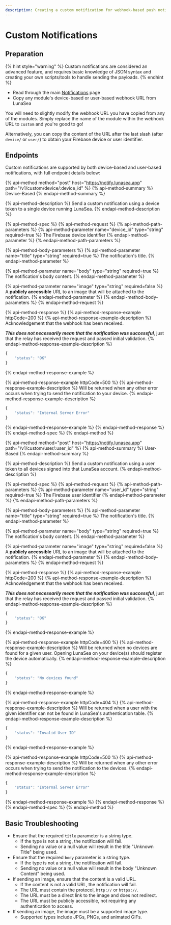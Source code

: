 ```yaml
---
description: Creating a custom notification for webhook-based push notifications
---
```


# Custom Notifications

## Preparation

{% hint style="warning" %}
Custom notifications are considered an advanced feature, and requires basic knowledge of JSON syntax and creating your own scripts/tools to handle sending the payloads.
{% endhint %}

* Read through the main [Notifications](./) page
* Copy any module's device-based or user-based webhook URL from LunaSea

You will need to slightly modify the webhook URL you have copied from any of the modules. Simply replace the name of the module within the webhook URL to `custom` and you're good to go!

Alternatively, you can copy the content of the URL after the last slash \(after `device/` or `user/`\) to obtain your Firebase device or user identifier.

## Endpoints

Custom notifications are supported by both device-based and user-based notifications, with full endpoint details below:

{% api-method method="post" host="https://notify.lunasea.app" path="/v1/custom/device/:device\_id" %}
{% api-method-summary %}
Device-Based
{% endapi-method-summary %}

{% api-method-description %}
Send a custom notification using a device token to a single device running LunaSea.
{% endapi-method-description %}

{% api-method-spec %}
{% api-method-request %}
{% api-method-path-parameters %}
{% api-method-parameter name="device\_id" type="string" required=true %}
The Firebase device identifier
{% endapi-method-parameter %}
{% endapi-method-path-parameters %}

{% api-method-body-parameters %}
{% api-method-parameter name="title" type="string" required=true %}
The notification's title.
{% endapi-method-parameter %}

{% api-method-parameter name="body" type="string" required=true %}
The notification's body content.
{% endapi-method-parameter %}

{% api-method-parameter name="image" type="string" required=false %}
A **publicly accessible** URL to an image that will be attached to the notification.
{% endapi-method-parameter %}
{% endapi-method-body-parameters %}
{% endapi-method-request %}

{% api-method-response %}
{% api-method-response-example httpCode=200 %}
{% api-method-response-example-description %}
Acknowledgement that the webhook has been received.  
  
_**This does not necessarily mean that the notification was successful**_, just that the relay has received the request and passed initial validation.
{% endapi-method-response-example-description %}

```javascript
{
    "status": "OK"
}
```
{% endapi-method-response-example %}

{% api-method-response-example httpCode=500 %}
{% api-method-response-example-description %}
Will be returned when any other error occurs when trying to send the notification to your device.
{% endapi-method-response-example-description %}

```javascript
{
    "status": "Internal Server Error"
}
```
{% endapi-method-response-example %}
{% endapi-method-response %}
{% endapi-method-spec %}
{% endapi-method %}



{% api-method method="post" host="https://notify.lunasea.app" path="/v1/custom/user/:user\_id" %}
{% api-method-summary %}
User-Based
{% endapi-method-summary %}

{% api-method-description %}
Send a custom notification using a user token to all devices signed into that LunaSea account.
{% endapi-method-description %}

{% api-method-spec %}
{% api-method-request %}
{% api-method-path-parameters %}
{% api-method-parameter name="user\_id" type="string" required=true %}
The Firebase user identifier
{% endapi-method-parameter %}
{% endapi-method-path-parameters %}

{% api-method-body-parameters %}
{% api-method-parameter name="title" type="string" required=true %}
The notification's title.
{% endapi-method-parameter %}

{% api-method-parameter name="body" type="string" required=true %}
The notification's body content.
{% endapi-method-parameter %}

{% api-method-parameter name="image" type="string" required=false %}
A **publicly accessible** URL to an image that will be attached to the notification.
{% endapi-method-parameter %}
{% endapi-method-body-parameters %}
{% endapi-method-request %}

{% api-method-response %}
{% api-method-response-example httpCode=200 %}
{% api-method-response-example-description %}
Acknowledgement that the webhook has been received.  
  
_**This does not necessarily mean that the notification was successful**_, just that the relay has received the request and passed initial validation.
{% endapi-method-response-example-description %}

```javascript
{
    "status": "OK"
}
```
{% endapi-method-response-example %}

{% api-method-response-example httpCode=400 %}
{% api-method-response-example-description %}
Will be returned when no devices are found for a given user. Opening LunaSea on your device\(s\) should register the device automatically.
{% endapi-method-response-example-description %}

```javascript
{
    "status": "No devices found"
}
```
{% endapi-method-response-example %}

{% api-method-response-example httpCode=404 %}
{% api-method-response-example-description %}
Will be returned when a user with the given identifier can not be found in LunaSea's authentication table.
{% endapi-method-response-example-description %}

```javascript
{
    "status": "Invalid User ID"
}
```
{% endapi-method-response-example %}

{% api-method-response-example httpCode=500 %}
{% api-method-response-example-description %}
Will be returned when any other error occurs when trying to send the notification to the devices.
{% endapi-method-response-example-description %}

```javascript
{
    "status": "Internal Server Error"
}
```
{% endapi-method-response-example %}
{% endapi-method-response %}
{% endapi-method-spec %}
{% endapi-method %}

## Basic Troubleshooting

* Ensure that the required `title` parameter is a string type.
  * If the type is not a string, the notification will fail.
  * Sending no value or a null value will result in the title "Unknown Title" being used.
* Ensure that the required `body` parameter is a string type. 
  * If the type is not a string, the notification will fail.
  * Sending no value or a null value will result in the body "Unknown Content" being used.
* If sending an image, ensure that the content is a valid URL.
  * If the content is not a valid URL, the notification will fail.
  * The URL must contain the protocol, `http://` or `https://`.
  * The URL must be a direct link to the image and does not redirect.
  * The URL must be publicly accessible, not requiring any authentication to access.
* If sending an image, the image must be a supported image type.
  * Supported types include JPGs, PNGs, and animated GIFs.

